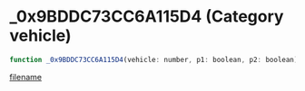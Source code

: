 # _0x9BDDC73CC6A115D4 (Category vehicle)

```js
function _0x9BDDC73CC6A115D4(vehicle: number, p1: boolean, p2: boolean): void
```

[filename](_0x9BDDC73CC6A115D4_m.md ':include')